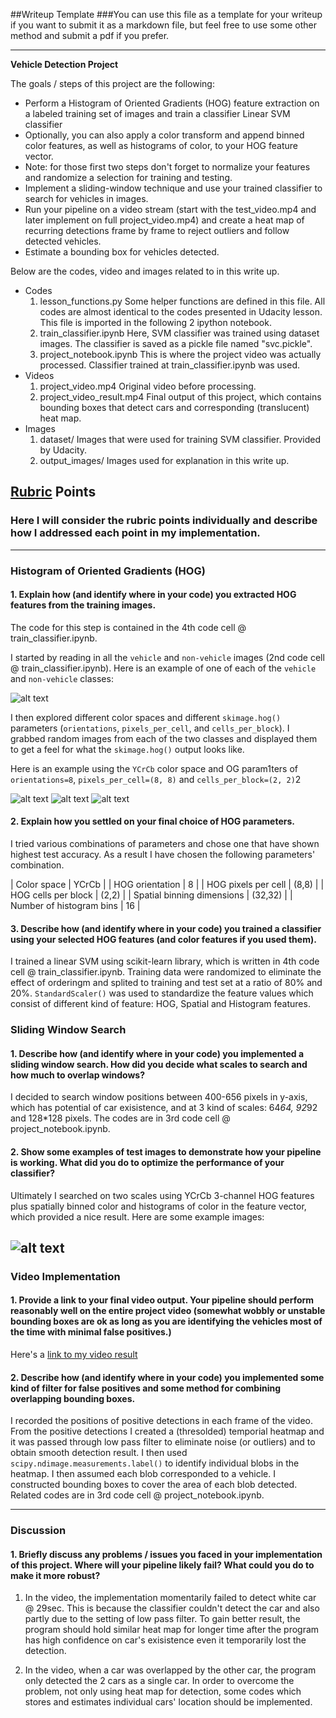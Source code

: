 ##Writeup Template
###You can use this file as a template for your writeup if you want to submit it as a markdown file, but feel free to use some other method and submit a pdf if you prefer.

---

**Vehicle Detection Project**

The goals / steps of this project are the following:

* Perform a Histogram of Oriented Gradients (HOG) feature extraction on a labeled training set of images and train a classifier Linear SVM classifier
* Optionally, you can also apply a color transform and append binned color features, as well as histograms of color, to your HOG feature vector.
* Note: for those first two steps don't forget to normalize your features and randomize a selection for training and testing.
* Implement a sliding-window technique and use your trained classifier to search for vehicles in images.
* Run your pipeline on a video stream (start with the test_video.mp4 and later implement on full project_video.mp4) and create a heat map of recurring detections frame by frame to reject outliers and follow detected vehicles.
* Estimate a bounding box for vehicles detected.

[//]: # (Image References)
[example]: ./output_images/image_example.jpg
[hog0]: ./output_images/ch0_and_hog.jpg
[hog1]: ./output_images/ch1_and_hog.jpg
[hog2]: ./output_images/ch2_and_hog.jpg
[sliding_window]: ./output_images/sliding_window.jpg
[image5]: ./examples/bboxes_and_heat.png
[image6]: ./examples/labels_map.png
[image7]: ./examples/output_bboxes.png
[video1]: ./project_video_result.mp4

Below are the codes, video and images related to in this write up.
* Codes
  1. lesson_functions.py
    Some helper functions are defined in this file. All codes are almost identical to the codes presented in Udacity lesson. This file is imported in the following 2 ipython notebook.
  1. train_classifier.ipynb
    Here, SVM classifier was trained using dataset images. The classifier is saved as a pickle file named "svc.pickle".
  1. project_notebook.ipynb
    This is where the project video was actually processed. Classifier trained at train_classifier.ipynb was used.
* Videos
  1. project_video.mp4
    Original video before processing.
  1. project_video_result.mp4
    Final output of this project, which contains bounding boxes that detect cars and corresponding (translucent) heat map.
* Images
  1. dataset/
    Images that were used for training SVM classifier. Provided by Udacity.
  1. output_images/
    Images used for explanation in this write up.

## [Rubric](https://review.udacity.com/#!/rubrics/513/view) Points
### Here I will consider the rubric points individually and describe how I addressed each point in my implementation.  

---
### Histogram of Oriented Gradients (HOG)

#### 1. Explain how (and identify where in your code) you extracted HOG features from the training images.

The code for this step is contained in the 4th code cell @ train_classifier.ipynb.

I started by reading in all the `vehicle` and `non-vehicle` images (2nd code cell @ train_classifier.ipynb). Here is an example of one of each of the `vehicle` and `non-vehicle` classes:

![alt text][example]

I then explored different color spaces and different `skimage.hog()` parameters (`orientations`, `pixels_per_cell`, and `cells_per_block`).  I grabbed random images from each of the two classes and displayed them to get a feel for what the `skimage.hog()` output looks like.

Here is an example using the `YCrCb`
 color space and OG param1ters of `orientations=8`, `pixels_per_cell=(8, 8)` and `cells_per_block=(2, 2)`2


![alt text][hog0]
![alt text][hog1]
![alt text][hog2]

#### 2. Explain how you settled on your final choice of HOG parameters.

I tried various combinations of parameters and chose one that have shown highest test accuracy. As a result I have chosen the following parameters' combination.

| Color space | YCrCb |
| HOG orientation | 8 |
| HOG pixels per cell | (8,8) |
| HOG cells per block | (2,2) |
| Spatial binning dimensions | (32,32) |
| Number of histogram bins | 16 |

#### 3. Describe how (and identify where in your code) you trained a classifier using your selected HOG features (and color features if you used them).

I trained a linear SVM using scikit-learn library, which is written in 4th code cell @ train_classifier.ipynb. Training data were randomized to eliminate the effect of orderingm and splited to training and test set at a ratio of 80% and 20%. `StandardScaler()` was used to standardize the feature values which consist of different kind of feature: HOG, Spatial and Histogram features.

### Sliding Window Search

#### 1. Describe how (and identify where in your code) you implemented a sliding window search.  How did you decide what scales to search and how much to overlap windows?

I decided to search window positions between 400-656 pixels in y-axis, which has potential of car exisistence, and at 3 kind of scales: 64*64, 92*92 and 128*128 pixels. The codes are in 3rd code cell @ project_notebook.ipynb.

#### 2. Show some examples of test images to demonstrate how your pipeline is working.  What did you do to optimize the performance of your classifier?

Ultimately I searched on two scales using YCrCb 3-channel HOG features plus spatially binned color and histograms of color in the feature vector, which provided a nice result.  Here are some example images:

![alt text][sliding_window]
---

### Video Implementation

#### 1. Provide a link to your final video output.  Your pipeline should perform reasonably well on the entire project video (somewhat wobbly or unstable bounding boxes are ok as long as you are identifying the vehicles most of the time with minimal false positives.)

Here's a [link to my video result](./project_video_result.mp4)


#### 2. Describe how (and identify where in your code) you implemented some kind of filter for false positives and some method for combining overlapping bounding boxes.

I recorded the positions of positive detections in each frame of the video.  From the positive detections I created a (thresolded) temporial heatmap and it was passed through low pass filter to eliminate noise (or outliers) and to obtain smooth detection result.  I then used `scipy.ndimage.measurements.label()` to identify individual blobs in the heatmap.  I then assumed each blob corresponded to a vehicle.  I constructed bounding boxes to cover the area of each blob detected. Related codes are in 3rd code cell @ project_notebook.ipynb.

---

### Discussion

#### 1. Briefly discuss any problems / issues you faced in your implementation of this project.  Where will your pipeline likely fail?  What could you do to make it more robust?

1. In the video, the implementation momentarily failed to detect white car @ 29sec. This is because the classifier couldn't detect the car and also partly due to the setting of low pass filter. To gain better result, the program should hold similar heat map for longer time after the program has high confidence on car's exisistence even it temporarily lost the detection.

1. In the video, when a car was overlapped by the other car, the program only detected the 2 cars as a single car. In order to overcome the problem, not only using heat map for detection, some codes which stores and estimates individual cars' location should be implemented.
